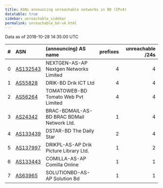 ```yaml
---
title: ASNs announcing unreachable networks in BD (IPv4)
datatable: true
sidebar: unreachable_sidebar
permalink: unreachable_bd-v4.html
---
```


Data as of 2018-10-28 14:35:00 UTC


<div class="datatable-begin"></div>

|   # | ASN                                      | (announcing) AS name                       |   prefixes |   unreachable /24s |
|----:|:-----------------------------------------|:-------------------------------------------|-----------:|-------------------:|
|   0 | [AS132543](unreachable_AS132543-v4.html) | NEXTGEN-AS-AP Nextgen Networks Limited     |          4 |                  4 |
|   1 | [AS55828](unreachable_AS55828-v4.html)   | DRIK-BD Drik ICT Ltd                       |          4 |                  4 |
|   2 | [AS56264](unreachable_AS56264-v4.html)   | TOMATOWEB-BD Tomato Web Pvt Limited        |          4 |                  4 |
|   3 | [AS24342](unreachable_AS24342-v4.html)   | BRAC-BDMAIL-AS-BD BRAC BDMail Network Ltd. |          1 |                  4 |
|   4 | [AS133439](unreachable_AS133439-v4.html) | DSTAR-BD The Daily Star                    |          2 |                  4 |
|   5 | [AS137997](unreachable_AS137997-v4.html) | DRIKPL-AS-AP Drik Picture Library Ltd.     |          1 |                  2 |
|   6 | [AS133443](unreachable_AS133443-v4.html) | COMILLA-AS-AP Comilla Online               |          1 |                  1 |
|   7 | [AS63965](unreachable_AS63965-v4.html)   | SOLUTIONBD-AS-AP Solution Bd               |          1 |                  1 |

<div class="datatable-end"></div>